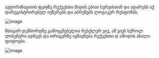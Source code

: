 
ავტორიზაციიის ფეიჯზე რექუესთი მიდის ეპიაი სერვისთან და ადარებს იქ დარეგისტრირებულ იუზერებს და აბრუნებს ლოგიკურ 
რესფონსს.



![image](https://user-images.githubusercontent.com/59505947/175661913-f08a0045-dd8f-4b6c-acc3-f22994cf8591.png)


მთავარ დეშბორდზე გამოყენებულია რესქლერ ვიუ,
ამ ვიუს სქროლ ლისენერი ადნევს და თრიგერზე იგზავნება რექუესთი დ ამოდის ახალი ფოტოები.




![image](https://user-images.githubusercontent.com/59505947/175661940-c7a0c7f8-8620-4aed-949b-844c44dd42b3.png)

